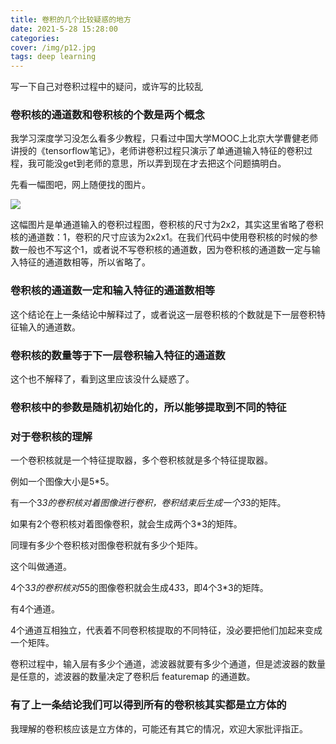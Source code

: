 ```yaml
---
title: 卷积的几个比较疑惑的地方
date: 2021-5-28 15:28:00
categories: 
cover: /img/p12.jpg
tags: deep learning
---
```






写一下自己对卷积过程中的疑问，或许写的比较乱

### 卷积核的通道数和卷积核的个数是两个概念

我学习深度学习没怎么看多少教程，只看过中国大学MOOC上北京大学曹健老师讲授的《tensorflow笔记》，老师讲卷积过程只演示了单通道输入特征的卷积过程，我可能没get到老师的意思，所以弄到现在才去把这个问题搞明白。

先看一幅图吧，网上随便找的图片。

![](https://gitee.com/wanwanzh/imagebed-windows/raw/master/pictures/src=http___images2018.cnblogs.com_blog_1359461_201805_1359461-20180508112237679-241206892.png&refer=http___images2018.cnblogs.jpg) 

这幅图片是单通道输入的卷积过程图，卷积核的尺寸为2x2，其实这里省略了卷积核的通道数：1，卷积的尺寸应该为2x2x1。在我们代码中使用卷积核的时候的参数一般也不写这个1，或者说不写卷积核的通道数，因为卷积核的通道数一定与输入特征的通道数相等，所以省略了。

### 卷积核的通道数一定和输入特征的通道数相等

这个结论在上一条结论中解释过了，或者说这一层卷积核的个数就是下一层卷积特征输入的通道数。

### 卷积核的数量等于下一层卷积输入特征的通道数

这个也不解释了，看到这里应该没什么疑惑了。

### 卷积核中的参数是随机初始化的，所以能够提取到不同的特征

### 对于卷积核的理解

一个卷积核就是一个特征提取器，多个卷积核就是多个特征提取器。

例如一个图像大小是5*5。

有一个3*3的卷积核对着图像进行卷积，卷积结束后生成一个3*3的矩阵。

如果有2个卷积核对着图像卷积，就会生成两个3*3的矩阵。

同理有多少个卷积核对图像卷积就有多少个矩阵。

这个叫做通道。

4个3*3的卷积核对5*5的图像卷积就会生成4*3*3，即4个3*3的矩阵。

有4个通道。

4个通道互相独立，代表着不同卷积核提取的不同特征，没必要把他们加起来变成一个矩阵。

卷积过程中，输入层有多少个通道，滤波器就要有多少个通道，但是滤波器的数量是任意的，滤波器的数量决定了卷积后 featuremap 的通道数。

### 有了上一条结论我们可以得到所有的卷积核其实都是立方体的

我理解的卷积核应该是立方体的，可能还有其它的情况，欢迎大家批评指正。